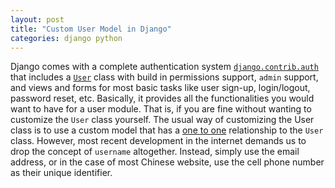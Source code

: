 ```yaml
---
layout: post
title: "Custom User Model in Django"
categories: django python
---
```

Django comes with a complete authentication system [`django.contrib.auth`][django-auth] that includes a [`User`][django-user] class with build in permissions support, `admin` support, and views and forms for most basic tasks like user sign-up, login/logout, password reset, etc. Basically, it provides all the functionalities you would want to have for a user module. That is, if you are fine without wanting to customize the `User` class yourself. The usual way of customizing the User class is to use a custom model that has a [one to one][django-one-to-one] relationship to the `User` class. However, most recent development in the internet demands us to drop the concept of `username` altogether. Instead, simply use the email address, or in the case of most Chinese website, use the cell phone number as their unique identifier.

[django-auth]: https://docs.djangoproject.com/en/1.8/topics/auth/
[django-user]: https://docs.djangoproject.com/en/1.8/ref/contrib/auth/#user
[django-one-to-one]: https://docs.djangoproject.com/en/1.8/ref/models/fields/#ref-onetoone
